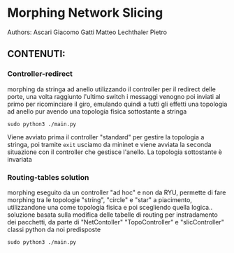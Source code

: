 # Morphing Network Slicing

Authors: 
Ascari Giacomo
Gatti Matteo
Lechthaler Pietro

## CONTENUTI:

### Controller-redirect
morphing da stringa ad anello utilizzando il controller per il redirect delle porte, una volta raggiunto l'ultimo switch i messaggi venogno poi inviati al primo per ricominciare il giro, emulando quindi a tutti gli effetti una topologia ad anello pur avendo una topologia fisica sottostante a stringa

```
sudo python3 ./main.py
```

Viene avviato prima il controller "standard" per gestire la topologia a stringa, poi tramite ``` exit ``` usciamo da mininet e viene avviata la seconda situazione con il controller che gestisce l'anello. La topologia sottostante è invariata


### Routing-tables solution
morphing eseguito da un controller "ad hoc" e non da RYU, permette di fare morphing tra le topologie "string", "circle" e "star" a piacimento, utilizzandone una come topologia fisica e poi scegliendo quella logica.. soluzione basata sulla modifica delle tabelle di routing per instradamento dei pacchetti, da parte di "NetContoller" "TopoController" e "slicController" classi python da noi predisposte

```
sudo python3 ./main.py
```

